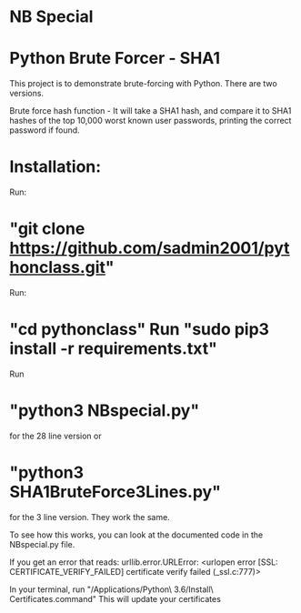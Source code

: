# NB Special
# Python Brute Forcer - SHA1
This project is to demonstrate brute-forcing with Python. There are two versions.

Brute force hash function - It will take a SHA1 hash, and compare it to SHA1 hashes of the top 10,000 worst known user passwords, printing the correct password if found.

# Installation: 

Run: 
# "git clone https://github.com/sadmin2001/pythonclass.git" 
Run: 
# "cd pythonclass" Run "sudo pip3 install -r requirements.txt" 
Run 
# "python3 NBspecial.py" 
for the 28 line version or 
# "python3 SHA1BruteForce3Lines.py" 
for the 3 line version. They work the same.

To see how this works, you can look at the documented code in the NBspecial.py file.

If you get an error that reads: urllib.error.URLError: <urlopen error [SSL: CERTIFICATE_VERIFY_FAILED] certificate verify failed (_ssl.c:777)>

In your terminal, run "/Applications/Python\ 3.6/Install\ Certificates.command" This will update your certificates

